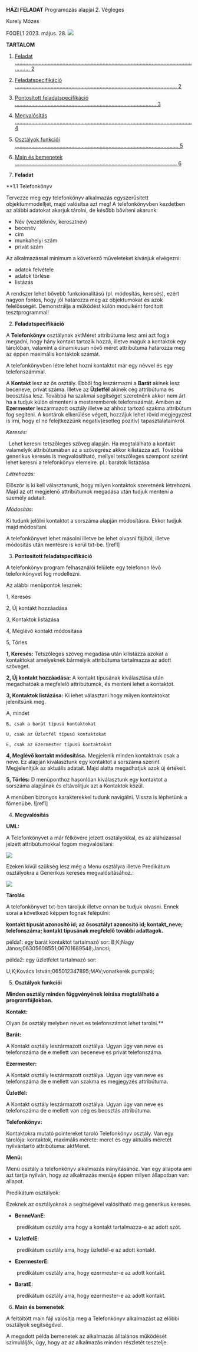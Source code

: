 ﻿**HÁZI FELADAT**     Programozás alapjai 2. Végleges 

Kurely Mózes 

F0QEL1       2023. május. 28. ![](Kepek/Aspose.Words.757db108-0f1d-4f53-90eb-1d34f7fd6932.001.png)

**TARTALOM** 

1. [Feladat ................................................................................................................................. 2](#_page1_x68.00_y28.92)
1. [Feladatspecifikáció ............................................................................................................. 2](#_page1_x68.00_y55.92)
1. [Pontosított feladatspecifikáció ............................................................................................... 3](#_page1_x68.00_y28.92)
1. [Megvalósítás ....................................................................................................................... 4 ](#_page1_x68.00_y55.92)
1. [Osztályok funkciói .............................................................................................................. 5 ](#_page1_x68.00_y55.92)
1. [Main és bemenetek ............................................................................................................. 6 ](#_page1_x68.00_y55.92)

1. **Feladat<a name="_page1_x68.00_y28.92"></a>** 

<a name="_page1_x68.00_y55.92"></a>**1.1 Telefonkönyv 

Tervezze meg egy telefonkönyv alkalmazás egyszerűsített objektummodelljét, majd valósítsa azt meg! A telefonkönyvben kezdetben az alábbi adatokat akarjuk tárolni, de később bővíteni akarunk: 

- Név (vezetéknév, keresztnév)
- becenév 
- cím 
- munkahelyi szám 
- privát szám 

Az alkalmazással minimum a következő műveleteket kívánjuk elvégezni: 

- adatok felvétele
- adatok törlése 
- listázás 

A rendszer lehet bővebb funkcionalitású (pl. módosítás, keresés), ezért nagyon fontos, hogy jól határozza meg az objektumokat és azok felelősségét. Demonstrálja a működést külön modulként fordított tesztprogrammal!

2. **Feladatspecifikáció** 

A **Telefonkönyv** osztálynak aktMéret attribútuma lesz ami azt fogja megadni, hogy hány kontakt tartozik hozzá,  illetve maguk a kontaktok egy tárolóban, valamint a dinamikusan nővő méret attribútuma határozza meg az éppen maximális kontaktok számát. 

A telefonkönyvben létre lehet hozni kontaktot már egy névvel és egy telefonszámmal. 

A **Kontakt** lesz az ős osztály. Ebből fog leszármazni a **Barát** akinek lesz beceneve, privát száma. Illetve az  **Üzletfél**  akinek cég attribútuma és beosztása lesz. Továbbá ha szakmai segítséget  szeretnénk  akkor  nem  árt  ha  a  tudjuk  külön  elmenteni  a  mesteremberek telefonszámát. Amiben az **Ezermester** leszármazott osztály illetve az ahhoz tartozó szakma attribútum fog segíteni. A kontárok elkerülése végett, hozzájuk lehet rövid megjegyzést is írni, hogy el ne felejtkezzünk negatív(esetleg pozitív) tapasztalatainkról. 

*Keresés:*  

` `Lehet  keresni  tetszőleges  szöveg  alapján.  Ha  megtalálható  a  kontakt  valamelyik attribútumában  az  a  szövegrész  akkor  kilistázza  azt.  Továbbá  generikus  keresés  is megvalósítható, mellyel tetszőleges szempont szerint lehet keresni a telefonkönyv elemeire.  pl.: barátok listázása 

*Létrehozás:*  

Először is ki kell választanunk, hogy milyen kontaktok szeretnénk létrehozni. Majd az ott megjelenő attribútumok megadása után tudjuk menteni a személy adatait. 

*Módosítás:* 

Ki tudunk jelölni kontaktot a sorszáma alapján módosításra. Ekkor tudjuk majd módosítani. 

A  telefonkönyvet  lehet  másolni  illetve  be  lehet  olvasni  fájlból,  illetve  módosítás  után mentésre is kerül txt-be. ![ref1]

3. **Pontosított feladatspecifikáció** 

A  telefonkönyv  program  felhasználói  felülete  egy  telefonon  lévő  telefonkönyvet  fog modellezni. 

Az alábbi menüpontok lesznek:  

1, Keresés 

2, Új kontakt hozzáadása 

3, Kontaktok listázása 

4, Meglévő kontakt módosítása

5, Törles 

**1, Keresés:** Tetszőleges szöveg megadása után kilistázza azokat a kontaktokat amelyeknek bármelyik attribútuma tartalmazza az adott szöveget. 

**2, Új kontakt hozzáadása:** A kontakt típusának kiválasztása után megadhatóak a megfelelő attribútumok, és menteni lehet a kontaktot.  

**3, Kontaktok listázása:** Ki lehet választani hogy milyen kontaktokat jelenítsünk meg.  

   A, mindet 

    B, csak a barát típusú kontaktokat 

    U, csak az Üzletfél típusú kontaktokat 

    E, csak az Ezermester típusú kontaktokat 

**4, Meglévő kontakt módosítása.** Megjelenik minden kontaktnak csak a neve. Ez alapján kiválasztunk egy kontaktot a sorszáma szerint. Megjelenítjük az aktuális adatait. Majd alatta megadhatjuk azok új értékeit. 

**5, Törlés:** D menüponthoz hasonlóan kiválasztunk egy kontaktot a sorszáma alapjának és eltávolítjuk azt a Kontaktok közül.  

A menüben bizonyos karakterekkel tudunk navigálni. Vissza is léphetünk a főmenübe.  ![ref1]



4. **Megvalósítás**



**UML:** 

A  Telefonkönyvet  a  már  félkövére  jelzett  osztályokkal,  és  az  aláhúzással  jelzett attribútumokkal fogom megvalósítani: 

![](Kepek/Aspose.Words.757db108-0f1d-4f53-90eb-1d34f7fd6932.007.jpeg)

Ezeken kívül szükség lesz még a Menu osztályra illetve Predikátum osztályokra a Generikus keresés megvalósításához.:

![](Kepek/Aspose.Words.757db108-0f1d-4f53-90eb-1d34f7fd6932.008.jpeg)

**Tárolás** 

A telefonkönyvet txt-ben tároljuk illetve onnan be tudjuk olvasni. Ennek sorai a következő képpen fognak felépülni: 

**kontakt típusát azonosító id; az ősosztályt azonosító id; kontakt\_neve; telefonszáma; kontakt típusának megfelelő további adattagok.** 

példa1: egy barát kontaktot tartalmazó sor: B;K;Nagy János;06305608551;06701689548;Jancsi; 

példa2: egy üzletfelet tartalmazó sor: 

U;K;Kovács István;065012347895;MAV;vonatkerék pumpáló; 



5. **Osztályok funkciói**




**Minden osztály minden függvényének leírása megtalálható a programfájlokban.** 

**Kontakt:** 

Olyan ős osztály melyben nevet es telefonszámot lehet tarolni.** 

**Barát:** 

A Kontakt osztály leszármazott osztálya. Ugyan úgy van neve es telefonszáma de e mellett van beceneve es privát telefonszáma. 

**Ezermester:** 

A Kontakt osztály leszármazott osztálya. Ugyan úgy van neve es telefonszáma de e mellett van szakma es megjegyzés attribútuma. 

**Üzletfél:** 

A Kontakt osztály leszármazott osztálya. Ugyan úgy van neve es telefonszáma de e mellett van cég es beosztás attribútuma. 

**Telefonkönyv:** 

Kontaktokra mutató pointereket taroló Telefonkönyv osztály. Van egy tárolója: kontaktok, maximális mérete: meret és egy aktuális méretét nyilvántartó attribútuma: aktMeret. 

**Menü:** 

Menü  osztály  a  telefonkönyv  alkalmazás  irányításához.  Van  egy  állapota  ami  azt  tartja nyilván, hogy az alkalmazás menüje éppen milyen állapotban van: allapot.  

Predikátum osztályok: 

Ezeknek az osztályoknak a segítségével valósítható meg generikus keresés. 

- **BenneVanE**: 

`    `predikátum osztály arra hogy a kontakt tartalmazza-e az adott szót. 

- **UzletfelE**: 

`    `predikátum osztály arra, hogy üzletfél-e az adott kontakt. 

- **EzermesterE**: 

`    `predikátum osztály arra, hogy ezermester-e az adott kontakt. 

- **BaratE**: 

`    `predikátum osztály arra, hogy ezermester-e az adott kontakt. 


6. **Main és bemenetek** 

A  feltöltött  main  fájl  valósítja  meg  a  Telefonkönyv  alkalmazást  az  előbbi  osztályok segítségével.  

A megadott példa bemenetek az alkalmazás álltalános működését szimulálják, úgy, hogy az az alkalmazás minden részletét tesztelje.
